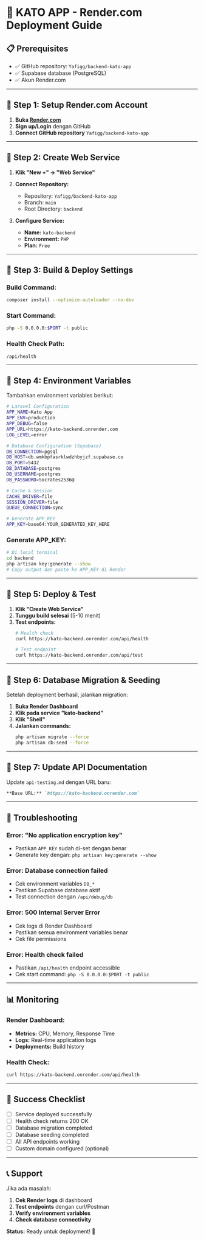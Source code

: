 # 🚀 KATO APP - Render.com Deployment Guide

## 📋 Prerequisites
- ✅ GitHub repository: `Yafigg/backend-kato-app`
- ✅ Supabase database (PostgreSQL)
- ✅ Akun Render.com

---

## 🎯 Step 1: Setup Render.com Account

1. **Buka [Render.com](https://render.com)**
2. **Sign up/Login** dengan GitHub
3. **Connect GitHub repository** `Yafigg/backend-kato-app`

---

## 🎯 Step 2: Create Web Service

1. **Klik "New +" → "Web Service"**
2. **Connect Repository:**
   - Repository: `Yafigg/backend-kato-app`
   - Branch: `main`
   - Root Directory: `backend`

3. **Configure Service:**
   - **Name:** `kato-backend`
   - **Environment:** `PHP`
   - **Plan:** `Free`

---

## 🎯 Step 3: Build & Deploy Settings

### Build Command:
```bash
composer install --optimize-autoloader --no-dev
```

### Start Command:
```bash
php -S 0.0.0.0:$PORT -t public
```

### Health Check Path:
```
/api/health
```

---

## 🎯 Step 4: Environment Variables

Tambahkan environment variables berikut:

```bash
# Laravel Configuration
APP_NAME=Kato App
APP_ENV=production
APP_DEBUG=false
APP_URL=https://kato-backend.onrender.com
LOG_LEVEL=error

# Database Configuration (Supabase)
DB_CONNECTION=pgsql
DB_HOST=db.wmkbpfasrklwdzhbyjzf.supabase.co
DB_PORT=5432
DB_DATABASE=postgres
DB_USERNAME=postgres
DB_PASSWORD=Socrates2536@

# Cache & Session
CACHE_DRIVER=file
SESSION_DRIVER=file
QUEUE_CONNECTION=sync

# Generate APP_KEY
APP_KEY=base64:YOUR_GENERATED_KEY_HERE
```

### Generate APP_KEY:
```bash
# Di local terminal
cd backend
php artisan key:generate --show
# Copy output dan paste ke APP_KEY di Render
```

---

## 🎯 Step 5: Deploy & Test

1. **Klik "Create Web Service"**
2. **Tunggu build selesai** (5-10 menit)
3. **Test endpoints:**
   ```bash
   # Health check
   curl https://kato-backend.onrender.com/api/health
   
   # Test endpoint
   curl https://kato-backend.onrender.com/api/test
   ```

---

## 🎯 Step 6: Database Migration & Seeding

Setelah deployment berhasil, jalankan migration:

1. **Buka Render Dashboard**
2. **Klik pada service "kato-backend"**
3. **Klik "Shell"**
4. **Jalankan commands:**
   ```bash
   php artisan migrate --force
   php artisan db:seed --force
   ```

---

## 🎯 Step 7: Update API Documentation

Update `api-testing.md` dengan URL baru:

```markdown
**Base URL:** `https://kato-backend.onrender.com`
```

---

## 🔧 Troubleshooting

### Error: "No application encryption key"
- Pastikan `APP_KEY` sudah di-set dengan benar
- Generate key dengan: `php artisan key:generate --show`

### Error: Database connection failed
- Cek environment variables `DB_*`
- Pastikan Supabase database aktif
- Test connection dengan `/api/debug/db`

### Error: 500 Internal Server Error
- Cek logs di Render Dashboard
- Pastikan semua environment variables benar
- Cek file permissions

### Error: Health check failed
- Pastikan `/api/health` endpoint accessible
- Cek start command: `php -S 0.0.0.0:$PORT -t public`

---

## 📊 Monitoring

### Render Dashboard:
- **Metrics:** CPU, Memory, Response Time
- **Logs:** Real-time application logs
- **Deployments:** Build history

### Health Check:
```bash
curl https://kato-backend.onrender.com/api/health
```

---

## 🎉 Success Checklist

- [ ] Service deployed successfully
- [ ] Health check returns 200 OK
- [ ] Database migration completed
- [ ] Database seeding completed
- [ ] All API endpoints working
- [ ] Custom domain configured (optional)

---

## 📞 Support

Jika ada masalah:
1. **Cek Render logs** di dashboard
2. **Test endpoints** dengan curl/Postman
3. **Verify environment variables**
4. **Check database connectivity**

**Status:** Ready untuk deployment! 🚀
